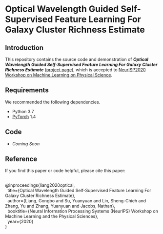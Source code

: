 # Optical Wavelength Guided Self-Supervised Feature Learning For Galaxy Cluster Richness Estimate

## Introduction
This repository contains the source code and demonstration of ***Optical Wavelength Guided Self-Supervised Feature Learning For Galaxy Cluster Richness Estimate*** ([project page](http://www.gb-liang.com/owg.html)), which is accepted to [NeurISP2020 Workshop on Machine Learning on Physical Science](https://ml4physicalsciences.github.io/2020/).

## Requirements 
We recommended the following dependencies.
- Python 3.7
- [PyTorch](https://pytorch.org) 1.4

## Code
- *Coming Soon*

## Reference
If you find this paper or code helpful, please cite this paper:
<br/> 
<br/> 

@inproceedings{liang2020optical,  
&nbsp;&nbsp;title={Optical Wavelength Guided Self-Supervised Feature Learning For Galaxy Cluster Richness Estimate},  
&nbsp;&nbsp;author={Liang, Gongbo and Su, Yuanyuan and Lin, Sheng-Chieh and Zhang, Yu and Zhang, Yuanyuan and Jacobs, Nathan},  
&nbsp;&nbsp;booktitle={Neural Information Processing Systems (NeurIPS) Workshop on  Machine Learning and the Physical Sciences},  
&nbsp;&nbsp;year={2020} <br/>
}
